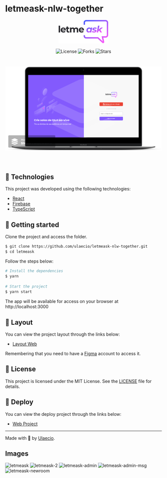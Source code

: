 # letmeask-nlw-together

<p align="center">
  <img alt="Letmeask" src="https://github.com/ulaecio/letmeask-nlw-together/blob/main/letmeask/assets/logo.svg" width="160px">
</p>

<p align="center">
  
  <img  src="https://img.shields.io/static/v1?label=license&message=MIT&color=5965E0&labelColor=121214" alt="License">
  
  <img src="https://img.shields.io/github/forks/ulaecio/letmeask-nlw-together?label=forks&message=MIT&color=5965E0&labelColor=121214" alt="Forks">     

  <img src="https://img.shields.io/github/stars/ulaecio/letmeask-nlw-together?label=stars&message=MIT&color=5965E0&labelColor=121214" alt="Stars">
  
</p>

<h1 align="center">
    <img alt="Letmeask" title="Letmeask" src="https://github.com/ulaecio/letmeask-nlw-together/blob/main/letmeask/assets/letmeask-smartmockup.png" />

</h1>

<br>

## 🧪 Technologies

This project was developed using the following technologies:

- [React](https://reactjs.org)
- [Firebase](https://firebase.google.com/)
- [TypeScript](https://www.typescriptlang.org/)

## 🚀 Getting started

Clone the project and access the folder.

```bash
$ git clone https://github.com/ulaecio/letmeask-nlw-together.git
$ cd letmeask
```

Follow the steps below:
```bash
# Install the dependencies
$ yarn

# Start the project
$ yarn start
```
The app will be available for access on your browser at http://localhost:3000

## 🔖 Layout

You can view the project layout through the links below:

- [Layout Web](https://www.figma.com/file/u0BQK8rCf2KgzcukdRRCWh/Letmeask/duplicate) 

Remembering that you need to have a [Figma](http://figma.com/) account to access it.

## 📝 License

This project is licensed under the MIT License. See the [LICENSE](LICENSE.md) file for details.

## 🔖 Deploy

You can view the deploy project through the links below:

- [Web Project](https://letmeask-e6963.web.app/)

---

Made with 💜 by [Ulaecio](https://github.com/ulaecio/).

## Images
![letmeask](https://user-images.githubusercontent.com/34926656/123572749-13659e80-d7a3-11eb-91f2-3f5db17339f3.png)
![letmeask-2](https://user-images.githubusercontent.com/34926656/123572754-13fe3500-d7a3-11eb-8494-0c5ff28137e8.PNG)
![letmeask-admin](https://user-images.githubusercontent.com/34926656/123572755-13fe3500-d7a3-11eb-996c-b6b3dd1248c4.PNG)
![letmeask-admin-msg](https://user-images.githubusercontent.com/34926656/123572756-1496cb80-d7a3-11eb-90b8-76810410e4d6.PNG)
![letmeask-newroom](https://user-images.githubusercontent.com/34926656/123572757-1496cb80-d7a3-11eb-8061-403bf1057d1f.PNG)

